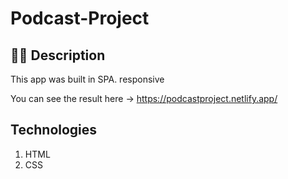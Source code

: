 # Podcast-Project

## ✍🏻 Description
This app was built in SPA. responsive

You can see the result here → https://podcastproject.netlify.app/

## Technologies
1. HTML
2. CSS
